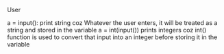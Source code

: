 User


a = input(): print string coz Whatever the user enters, it will be treated as a string and stored in the variable 
a = int(input()) prints integers coz int() function is used to convert that input into an integer before storing it in the variable 
